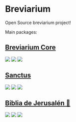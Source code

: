# Breviarium

Open Source breviarium project!

Main packages:

## [Breviarium Core](https://github.com/Breviarium-app/breviarium--core)

[![](https://img.shields.io/npm/v/breviarium/latest?style=flat&logo=npm&color=35d401)](https://www.npmjs.com/package/breviarium/v/latest)
[![](https://img.shields.io/npm/dm/breviarium?label=downloads&logo=npm)](https://www.npmjs.com/package/breviarium/v/latest)
[![](https://data.jsdelivr.com/v1/package/npm/breviarium/badge?style=rounded)](https://www.jsdelivr.com/package/npm/breviarium)

## [Sanctus](https://github.com/Breviarium-app/breviarium--santus--core)

[![](https://img.shields.io/npm/v/sanctus/latest?style=flat&logo=npm&color=35d401)](https://www.npmjs.com/package/sanctus/v/latest)
[![](https://img.shields.io/npm/dm/sanctus?label=downloads&logo=npm)](https://www.npmjs.com/package/sanctus/v/latest)
[![](https://data.jsdelivr.com/v1/package/npm/sanctus/badge?style=rounded)](https://www.jsdelivr.com/package/npm/sanctus)

## [Biblia de Jerusalén 📖](https://github.com/miguelms95/biblia-de-jerusalen--core)

[![](https://img.shields.io/npm/v/biblia-de-jerusalen/latest?style=flat&logo=npm&color=35d401)](https://www.npmjs.com/package/biblia-de-jerusalen/v/latest)
[![](https://img.shields.io/npm/dm/biblia-de-jerusalen?label=downloads&logo=npm)](https://www.npmjs.com/package/biblia-de-jerusalen/v/latest)
[![](https://data.jsdelivr.com/v1/package/npm/biblia-de-jerusalen/badge?style=rounded)](https://www.jsdelivr.com/package/npm/biblia-de-jerusalen)
